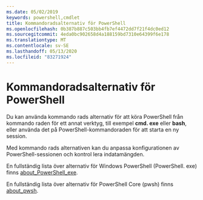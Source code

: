 ```yaml
---
ms.date: 05/02/2019
keywords: powershell,cmdlet
title: Kommandoradsalternativ för PowerShell
ms.openlocfilehash: 0b387b887c503bb4fb7ef4472dd7f21f4dc0ed12
ms.sourcegitcommit: 4eda0bc902658d4a188159bd7310e64399f6e178
ms.translationtype: MT
ms.contentlocale: sv-SE
ms.lasthandoff: 05/13/2020
ms.locfileid: "83271924"
---
```

# <a name="powershell-command-line-options"></a>Kommandoradsalternativ för PowerShell

Du kan använda kommando rads alternativ för att köra PowerShell från kommando raden för ett annat verktyg, till exempel **cmd. exe** eller **bash**, eller använda det på PowerShell-kommandoraden för att starta en ny session.

Med kommando rads alternativen kan du anpassa konfigurationen av PowerShell-sessionen och kontrol lera indatamängden.

En fullständig lista över alternativ för Windows PowerShell (PowerShell. exe) finns [about_PowerShell_exe](/powershell/module/Microsoft.PowerShell.Core/About/about_PowerShell_exe?view=powershell-5.1).

En fullständig lista över alternativ för PowerShell Core (pwsh) finns [about_pwsh](/powershell/module/Microsoft.PowerShell.Core/About/about_pwsh).